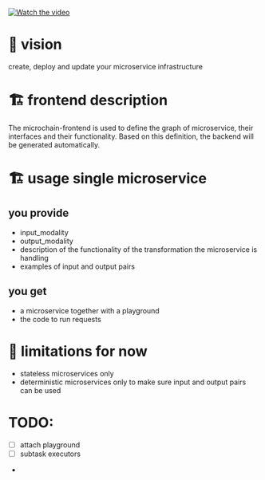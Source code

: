 

[![Watch the video](https://i.imgur.com/vKb2F1B.png)](https://user-images.githubusercontent.com/11627845/226220484-17810f7c-b184-4a03-9af2-3a977fbb014b.mov)


# 🔮 vision
create, deploy and update your microservice infrastructure

# 🏗 frontend description 
The microchain-frontend is used to define the graph of microservice, their interfaces and their functionality.
Based on this definition, the backend will be generated automatically.

# 🏗 usage single microservice
## you provide 
- input_modality
- output_modality
- description of the functionality of the transformation the microservice is handling
- examples of input and output pairs

## you get
- a microservice together with a playground
- the code to run requests

# 🤏 limitations for now
- stateless microservices only
- deterministic microservices only to make sure input and output pairs can be used

# TODO:
- [ ] attach playground
- [ ] subtask executors
- 